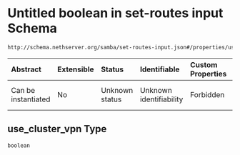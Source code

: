 # Untitled boolean in set-routes input Schema

```txt
http://schema.nethserver.org/samba/set-routes-input.json#/properties/use_cluster_vpn
```



| Abstract            | Extensible | Status         | Identifiable            | Custom Properties | Additional Properties | Access Restrictions | Defined In                                                                    |
| :------------------ | :--------- | :------------- | :---------------------- | :---------------- | :-------------------- | :------------------ | :---------------------------------------------------------------------------- |
| Can be instantiated | No         | Unknown status | Unknown identifiability | Forbidden         | Allowed               | none                | [set-routes-input.json\*](samba/set-routes-input.json "open original schema") |

## use\_cluster\_vpn Type

`boolean`
